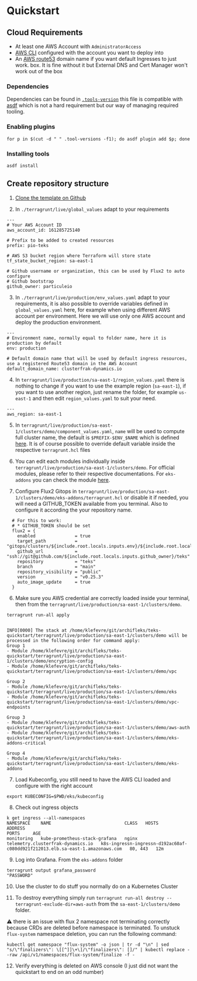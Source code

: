 # Quickstart

## Cloud Requirements

* At least one AWS Account with `AdministratorAccess`
* [AWS CLI](https://docs.aws.amazon.com/cli/latest/userguide/getting-started-install.html) configured with the account you want to deploy into
* An [AWS route53](https://aws.amazon.com/route53/) domain name if you want default Ingresses to just work.
    box. It is fine without it but External DNS and Cert Manager won't work out
    of the box

### Dependencies

Dependencies can be found in
[`.tools-version`](https://github.com/particuleio/teks/blob/main/.tool-versions)
this file is compatible with [asdf](https://asdf-vm.com/) which is not a hard
requirement but our way of managing required tooling.

### Enabling plugins

```
for p in $(cut -d " " .tool-versions -f1); do asdf plugin add $p; done
```

### Installing tools

```
asdf install
```

## Create repository structure

1. [Clone the template on Github](https://github.com/particuleio/teks/generate)

2. In `./terragrunt/live/global_values` adapt to your requirements

```
---
# Your AWS Account ID
aws_account_id: 161285725140

# Prefix to be added to created resources
prefix: pio-teks

# AWS S3 bucket region where Terraform will store state
tf_state_bucket_region: sa-east-1

# Github username or organization, this can be used by Flux2 to auto configure
# Github bootstrap
github_owner: particuleio
```

3. In `./terragrunt/live/production/env_values.yaml` adapt to your requirements,
   it is also possible to override variables defined in `global_values.yaml`
   here, for example when using different AWS account per environment. Here we
   will use only one AWS account and deploy the production environment.

```
---
# Environment name, normally equal to folder name, here it is production by default
env: production

# Default domain name that will be used by default ingress resources, use a registered Route53 domain in the AWS Account
default_domain_name: clusterfrak-dynamics.io
```

4. In `terragrunt/live/production/sa-east-1/region_values.yaml` there is nothing
   to change if you want to use the example region (`sa-east-1`), if you want to
   use another region, just rename the folder, for example `us-east-1` and then
   edit `region_values.yaml` to suit your need.

```
---
aws_region: sa-east-1
```

5. In
   `terragrunt/live/production/sa-east-1/clusters/demo/component_values.yaml`,
   `name` will be used to compute full cluster name, the default is
   `$PREFIX-$ENV_$NAME` which is defined
   [here](https://github.com/particuleio/teks/blob/main/terragrunt/live/production/terragrunt.hcl#L34).
   It is of course possible to override default variable inside the respective
   `terragrunt.hcl` files

6. You can edit each modules individually inside
   `terragrunt/live/production/sa-east-1/clusters/demo`.
   For official modules, please refer to their respective documentations. For
   `eks-addons` you can check the module [here](https://github.com/particuleio/terraform-kubernetes-addons).

7. Configure Flux2 Gitops in
   `terragrunt/live/production/sa-east-1/clusters/demo/eks-addons/terragrunt.hcl` or disable it if needed, you will need a
   GITHUB_TOKEN available from you terminal. Also to configure it according the
   your repository name.

```
  # For this to work:
  # * GITHUB_TOKEN should be set
  flux2 = {
    enabled               = true
    target_path           = "gitops/clusters/${include.root.locals.inputs.env}/${include.root.locals.inputs.name}"
    github_url            = "ssh://git@github.com/${include.root.locals.inputs.github_owner}/teks"
    repository            = "teks"
    branch                = "main"
    repository_visibility = "public"
    version               = "v0.25.3"
    auto_image_update     = true
  }

```

6. Make sure you AWS credential are correctly loaded inside your terminal, then
   from the `terragrunt/live/production/sa-east-1/clusters/demo`.

```
terragrunt run-all apply


INFO[0000] The stack at /home/klefevre/git/archifleks/teks-quickstart/terragrunt/live/production/sa-east-1/clusters/demo will be processed in the following order for command apply:
Group 1
- Module /home/klefevre/git/archifleks/teks-quickstart/terragrunt/live/production/sa-east-1/clusters/demo/encryption-config
- Module /home/klefevre/git/archifleks/teks-quickstart/terragrunt/live/production/sa-east-1/clusters/demo/vpc

Group 2
- Module /home/klefevre/git/archifleks/teks-quickstart/terragrunt/live/production/sa-east-1/clusters/demo/eks
- Module /home/klefevre/git/archifleks/teks-quickstart/terragrunt/live/production/sa-east-1/clusters/demo/vpc-endpoints

Group 3
- Module /home/klefevre/git/archifleks/teks-quickstart/terragrunt/live/production/sa-east-1/clusters/demo/aws-auth
- Module /home/klefevre/git/archifleks/teks-quickstart/terragrunt/live/production/sa-east-1/clusters/demo/eks-addons-critical

Group 4
- Module /home/klefevre/git/archifleks/teks-quickstart/terragrunt/live/production/sa-east-1/clusters/demo/eks-addons
```

7. Load Kubeconfig, you still need to have the AWS CLI loaded and configure with
   the right account

```
export KUBECONFIG=$PWD/eks/kubeconfig
```

8. Check out ingress objects

```
k get ingress --all-namespaces
NAMESPACE    NAME                            CLASS   HOSTS                               ADDRESS                                                                         PORTS     AGE
monitoring   kube-prometheus-stack-grafana   nginx   telemetry.clusterfrak-dynamics.io   k8s-ingressn-ingressn-d192ac60af-c080dd921f212013.elb.sa-east-1.amazonaws.com   80, 443   12m
```

9. Log into Grafana. From the `eks-addons` folder

```
terragrunt output grafana_password
"PASSWORD"
```

10. Use the cluster to do stuff you normally do on a Kubernetes Cluster

11. To destroy everything simply run `terragrunt run-all destroy --terragrunt-exclude-dir=aws-auth` from the
    `sa-east-1/clusters/demo` folder.

:warning: there is an issue with flux 2 namespace not terminating correctly
because CRDs are deleted before namespace is terminated. To unstuck `flux-system` namespace deletion, you can run the following command:

```
kubectl get namespace "flux-system" -o json | tr -d "\n" | sed "s/\"finalizers\": \[[^]]\+\]/\"finalizers\": []/" | kubectl replace --raw /api/v1/namespaces/flux-system/finalize -f -
```

12. Verify everything is deleted on AWS console (I just did not want the
    quickstart to end on an odd number)
